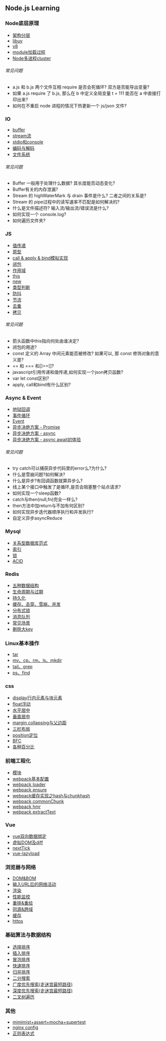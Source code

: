 ## Node.js Learning

### Node底层原理
* [架构分层](https://github.com/luyufa/NodeLearning/blob/master/node/framework.md)
* [libuv](https://github.com/luyufa/NodeLearning/blob/master/node/libuv.md)
* [v8](https://github.com/luyufa/NodeLearning/blob/master/node/v8.md)
* [module加载过程](https://github.com/luyufa/NodeLearning/blob/master/node/module.md)
* [Node多进程cluster](https://github.com/luyufa/NodeLearning/blob/master/node/cluster.md)

###### 常见问题
* a.js 和 b.js 两个文件互相 require 是否会死循环? 双方是否能导出变量?
* 如果 a.js require 了 b.js, 那么在 b 中定义全局变量 t = 111 能否在 a 中直接打印出来?
* 如何在不重启 node 进程的情况下热更新一个 js/json 文件?


### IO
* [buffer](https://github.com/luyufa/NodeLearning/blob/master/io/buffer.md)
* [stream流](https://github.com/luyufa/NodeLearning/blob/master/io/stream.md)
* [stdio和console](https://github.com/luyufa/NodeLearning/blob/master/io/stdio.md)
* [编码与解码](https://github.com/luyufa/NodeLearning/blob/master/io/code.md)
* [文件系统](https://github.com/luyufa/NodeLearning/blob/master/io/file.md)

###### 常见问题

* Buffer 一般用于处理什么数据? 其长度能否动态变化?
* Buffer有关的内存泄漏?
* Stream 的 highWaterMark 与 drain 事件是什么? 二者之间的关系是?
* Stream 的 pipe过程中的读写速率不匹配是如何解决的?
* 什么是文件描述符? 输入流/输出流/错误流是什么?
* 如何实现一个 console.log?
* 如何遍历文件夹?


### JS

* [值传递](https://github.com/luyufa/NodeLearning/blob/master/js/value.md)
* [原型](https://github.com/luyufa/NodeLearning/blob/master/js/prototype.md)
* [call & apply & bind模拟实现](https://github.com/luyufa/NodeLearning/blob/master/js/bind&call&apply.md)
* [闭包](https://github.com/luyufa/NodeLearning/blob/master/js/closure.md)
* [作用域](https://github.com/luyufa/NodeLearning/blob/master/js/scope.md)
* [this](https://github.com/luyufa/NodeLearning/blob/master/js/this.md)
* [new](https://github.com/luyufa/NodeLearning/blob/master/js/new.md)
* [类型判断](https://github.com/luyufa/NodeLearning/blob/master/js/typeof.md)
* [防抖](https://github.com/luyufa/NodeLearning/blob/master/js/debounce.md)
* [节流](https://github.com/luyufa/NodeLearning/blob/master/js/throttle.md)
* [去重](https://github.com/luyufa/NodeLearning/blob/master/js/unique.md)
* [拷贝](https://github.com/luyufa/NodeLearning/blob/master/js/copy.md)

###### 常见问题

* 箭头函数中this指向何处由谁决定?
* 闭包的用途?
* const 定义的 Array 中间元素能否被修改? 如果可以, 那 const 修饰对象的意义是?
* == 和 === 和[]==[]?
* javascript引用传递和值传递,如何实现一个json拷贝函数?
* var let const区别?
* apply, call和bind有什么区别?


### Async & Event

* [地狱回调](https://github.com/luyufa/NodeLearning/blob/master/async/callback-hell.md)
* [事件循环](https://github.com/luyufa/NodeLearning/blob/master/async/eventLoop.md)
* [Event](https://github.com/luyufa/NodeLearning/blob/master/async/event.md)
* [异步决绝方案 - Promise](https://github.com/luyufa/NodeLearning/blob/master/async/promise.md)
* [异步决绝方案 - async](https://github.com/luyufa/NodeLearning/blob/master/async/async.md)
* [异步决绝方案 - async await初体验](https://github.com/luyufa/NodeLearning/blob/master/async/async-await.md)


###### 常见问题

* try catch可以捕获异步代码里的error么?为什么?
* 什么是雪崩问题?如何解决?
* 什么是异步?有回调函数就算异步么?
* 线上某个接口中触发了是循环,是否会阻塞整个站点请求?
* 如何实现一个sleep函数?
* catch与then(null,fn)完全一样么?
* then方法中加return与不加有何区别?
* 如何实现异步迭代器顺序执行和并发执行?
* 自定义异步asyncReduce


### Mysql
* [关系型数据库范式](https://github.com/luyufa/NodeLearning/blob/master/mysql/NF.md)
* [索引](https://github.com/luyufa/NodeLearning/blob/master/mysql/index.md)
* [锁](https://github.com/luyufa/NodeLearning/blob/master/mysql/lock.md)
* [ACID](https://github.com/luyufa/NodeLearning/blob/master/mysql/acid.md)


### Redis

* [五种数据结构](https://github.com/luyufa/NodeLearning/blob/master/redis/data_structure.md)
* [生命周期与过期](https://github.com/luyufa/NodeLearning/blob/master/redis/expire.md)
* [持久化](https://github.com/luyufa/NodeLearning/blob/master/redis/disk.md)
* [缓存、击穿、雪崩、并发](https://github.com/luyufa/NodeLearning/blob/master/redis/concurrency.md)
* [分布式锁](https://github.com/luyufa/NodeLearning/blob/master/redis/lock.md)
* [消息队列](https://github.com/luyufa/NodeLearning/blob/master/redis/queue.md)
* [常见场景](https://github.com/luyufa/NodeLearning/blob/master/redis/scene.md)
* [删除大key](https://github.com/luyufa/NodeLearning/blob/master/redis/del.md)




### Linux基本操作

* [tar](https://github.com/luyufa/NodeLearning/blob/master/linux/tar.md)
* [mv、cp、rm、ls、mkdir](https://github.com/luyufa/NodeLearning/blob/master/linux/fileManage.md)
* [tail、grep](https://github.com/luyufa/NodeLearning/blob/master/linux/tail_grep.md)
* [ps、find](https://github.com/luyufa/NodeLearning/blob/master/linux/ps_find.md)



### css

* [display行内元素与块元素](https://github.com/luyufa/NodeLearning/blob/master/css/display.md)
* [float浮动](https://github.com/luyufa/NodeLearning/blob/master/css/float.md)
* [水平居中](https://github.com/luyufa/NodeLearning/blob/master/css/css-h-center.md)
* [垂直居中](https://github.com/luyufa/NodeLearning/blob/master/css/css-v-center.md)
* [margin collapsing与父边距](https://github.com/luyufa/NodeLearning/blob/master/css/margin.md)
* [三栏布局](https://github.com/luyufa/NodeLearning/blob/master/css/layout.md)
* [position定位](https://github.com/luyufa/NodeLearning/blob/master/css/postion.md)
* [BFC](https://github.com/luyufa/NodeLearning/blob/master/css/bfc.md)
* [各种百分比](https://github.com/luyufa/NodeLearning/blob/master/css/percentage.md)




### 前端工程化

* [模块](https://github.com/luyufa/NodeLearning/blob/master/wwwBuild/module.md)
* [webpack基本配置](https://github.com/luyufa/NodeLearning/blob/master/wwwBuild/webpack.base.config.md)
* [webpack loader](https://github.com/luyufa/NodeLearning/blob/master/wwwBuild/webpack.loader.md)
* [webpack ensure](https://github.com/luyufa/NodeLearning/blob/master/wwwBuild/webpack.ensure.md)
* [webpack缓存实现之hash与chunkhash](https://github.com/luyufa/NodeLearning/blob/master/wwwBuild/webpack.cache.md)
* [webpack commonChunk](https://github.com/luyufa/NodeLearning/blob/master/wwwBuild/webpack.commonChunk.md)
* [webpack hmr](https://github.com/luyufa/NodeLearning/blob/master/wwwBuild/webpack.hmr.md)
* [webpack extractText](https://github.com/luyufa/NodeLearning/blob/master/wwwBuild/webpack.extractText.md)




### Vue

* [vue双向数据绑定](https://github.com/luyufa/NodeLearning/blob/master/vue/mvvm.md)
* [虚拟DOM及diff](https://github.com/luyufa/NodeLearning/blob/master/vue/virtualDom.md)
* [nextTick](https://github.com/luyufa/NodeLearning/blob/master/vue/nextTick.md)
* [vue-lazyload](https://github.com/luyufa/NodeLearning/blob/master/vue/lazyload.md)




### 浏览器与网络

* [DOM&BOM](https://github.com/luyufa/NodeLearning/blob/master/browser/dom_bom.md)
* [输入URL后的网络活动](https://github.com/luyufa/NodeLearning/blob/master/browser/urlToRender.md)
* [渲染](https://github.com/luyufa/NodeLearning/blob/master/browser/render.md)
* [性能监控](https://github.com/luyufa/NodeLearning/blob/master/browser/perfermance.md)
* [重排&重绘](https://github.com/luyufa/NodeLearning/blob/master/browser/repaint.md)
* [同源&跨域](https://github.com/luyufa/NodeLearning/blob/master/browser/cors.md)
* [缓存](https://github.com/luyufa/NodeLearning/blob/master/browser/http-cache.md)
* [https](https://github.com/luyufa/NodeLearning/blob/master/network/https.md)



### 基础算法与数据结构

* [选择排序](https://github.com/luyufa/NodeLearning/blob/master/algorithm/selectSort.md)
* [插入排序](https://github.com/luyufa/NodeLearning/blob/master/algorithm/insertSort.md)
* [冒泡排序](https://github.com/luyufa/NodeLearning/blob/master/algorithm/bubbleSort.md)
* [快速排序](https://github.com/luyufa/NodeLearning/blob/master/algorithm/quickSort.md)
* [归并排序](https://github.com/luyufa/NodeLearning/blob/master/algorithm/mergeSort.md)
* [二分搜索](https://github.com/luyufa/NodeLearning/blob/master/algorithm/binarySearch.md)
* [广度优先搜索(走迷宫最短路径)](https://github.com/luyufa/NodeLearning/blob/master/algorithm/mazeBFS.md)
* [深度优先搜索(走迷宫最短路径)](https://github.com/luyufa/NodeLearning/blob/master/algorithm/mazeDFS.md)
* [二叉树遍历](https://github.com/luyufa/NodeLearning/blob/master/algorithm/binaryTree.md)



### 其他

* [mimimist+assert+mocha+supertest](https://github.com/luyufa/NodeLearning/blob/master/test/test.md)
* [nginx config](https://github.com/luyufa/NodeLearning/blob/master/nginx/config.md)
* [正则表达式](https://github.com/luyufa/NodeLearning/blob/master/other/regexp.md)